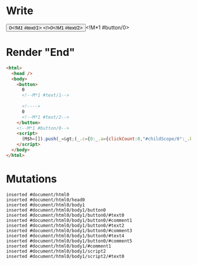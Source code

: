 # Write
  <button>0<!M*1 #text/1> <!>0<!M*1 #text/2></button><!M*1 #button/0><script>(M$h=[]).push(_=>(_.c={0:_.a={clickCount:0,"#childScope/0":_.b={}},1:_.b},_.b.onClick=_._["packages/translator-tags/src/__tests__/fixtures/basic-component-input-same-source-alias-within-pattern/template.marko_0/onClick"](_.a),_.c),[1,"packages/translator-tags/src/__tests__/fixtures/basic-component-input-same-source-alias-within-pattern/components/my-button.marko_0_onClick",])</script>


# Render "End"
```html
<html>
  <head />
  <body>
    <button>
      0
      <!--M*1 #text/1-->
       
      <!---->
      0
      <!--M*1 #text/2-->
    </button>
    <!--M*1 #button/0-->
    <script>
      (M$h=[]).push(_=&gt;(_.c={0:_.a={clickCount:0,"#childScope/0":_.b={}},1:_.b},_.b.onClick=_._["packages/translator-tags/src/__tests__/fixtures/basic-component-input-same-source-alias-within-pattern/template.marko_0/onClick"](_.a),_.c),[1,"packages/translator-tags/src/__tests__/fixtures/basic-component-input-same-source-alias-within-pattern/components/my-button.marko_0_onClick",])
    </script>
  </body>
</html>
```

# Mutations
```
inserted #document/html0
inserted #document/html0/head0
inserted #document/html0/body1
inserted #document/html0/body1/button0
inserted #document/html0/body1/button0/#text0
inserted #document/html0/body1/button0/#comment1
inserted #document/html0/body1/button0/#text2
inserted #document/html0/body1/button0/#comment3
inserted #document/html0/body1/button0/#text4
inserted #document/html0/body1/button0/#comment5
inserted #document/html0/body1/#comment1
inserted #document/html0/body1/script2
inserted #document/html0/body1/script2/#text0
```